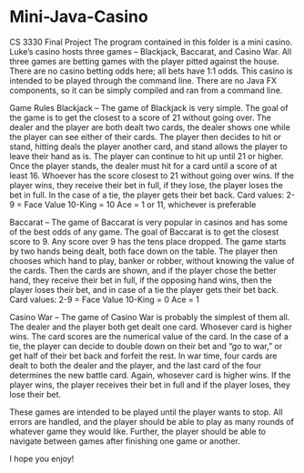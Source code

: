 # Mini-Java-Casino
CS 3330 Final Project
The program contained in this folder is a mini casino. Luke’s casino hosts three games –
Blackjack, Baccarat, and Casino War. All three games are betting games with the player pitted against
the house. There are no casino betting odds here; all bets have 1:1 odds.
This casino is intended to be played through the command line. There are no Java FX components, so it
can be simply compiled and ran from a command line.

Game Rules
Blackjack – The game of Blackjack is very simple. The goal of the game is to get the closest to a score of
21 without going over. The dealer and the player are both dealt two cards, the dealer shows one while
the player can see either of their cards. The player then decides to hit or stand, hitting deals the player
another card, and stand allows the player to leave their hand as is. The player can continue to hit up
until 21 or higher. Once the player stands, the dealer must hit for a card until a score of at least 16.
Whoever has the score closest to 21 without going over wins. If the player wins, they receive their bet in
full, if they lose, the player loses the bet in full. In the case of a tie, the player gets their bet back.
Card values:
2-9 = Face Value 10-King = 10 Ace = 1 or 11, whichever is preferable

Baccarat – The game of Baccarat is very popular in casinos and has some of the best odds of any game.
The goal of Baccarat is to get the closest score to 9. Any score over 9 has the tens place dropped. The
game starts by two hands being dealt, both face down on the table. The player then chooses which hand
to play, banker or robber, without knowing the value of the cards. Then the cards are shown, and if the
player chose the better hand, they receive their bet in full, if the opposing hand wins, then the player
loses their bet, and in case of a tie the player gets their bet back.
Card values:
2-9 = Face Value 10-King = 0 Ace = 1

Casino War – The game of Casino War is probably the simplest of them all. The dealer and the player
both get dealt one card. Whosever card is higher wins. The card scores are the numerical value of the
card. In the case of a tie, the player can decide to double down on their bet and “go to war,” or get half
of their bet back and forfeit the rest. In war time, four cards are dealt to both the dealer and the player,
and the last card of the four determines the new battle card. Again, whosever card is higher wins. If the
player wins, the player receives their bet in full and if the player loses, they lose their bet.

These games are intended to be played until the player wants to stop. All errors are handled, and the
player should be able to play as many rounds of whatever game they would like. Further, the player
should be able to navigate between games after finishing one game or another.

I hope you enjoy!
